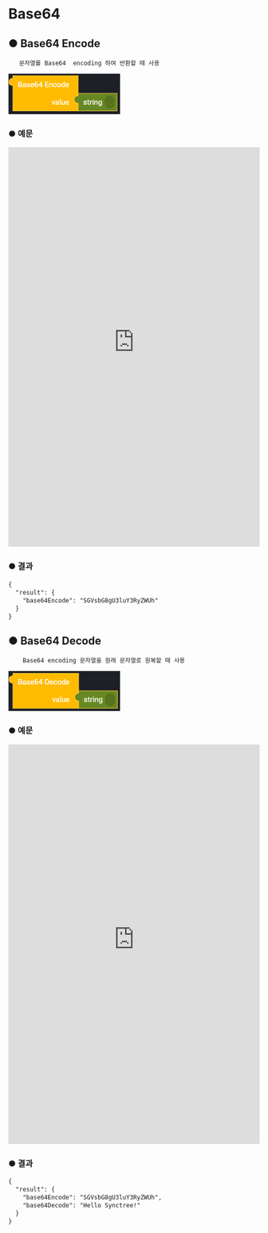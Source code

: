 # Base64

## ● Base64 Encode

       문자열를 Base64  encoding 하여 반환할 때 사용

![](../../img/assets/image%20%2859%29.png)

### ● 예문

<iframe
    src="https://d1sxhpvag16wqc.cloudfront.net/v3.1.0/base64/base64_encode"
    name="프레임 이름"
    width="100%"
    height="800px"
    allow=""
    style="border:0 none"
    sandbox="allow-scripts allow-same-origin">
  iframe를 지원하지 않는 브라우저인 경우 대체정보를 제공 
  ![](../../img/assets/image%20%28454%29.png)

  ![](../../img/assets/image%20%28381%29.png)
</iframe>

### ● 결과

```text
{
  "result": {
    "base64Encode": "SGVsbG8gU3luY3RyZWUh"
  }
}
```

## ● Base64 Decode

        Base64 encoding 문자열을 원래 문자열로 원복할 때 사용

![](../../img/assets/image%20%2855%29.png)

### ● 예문

<iframe
    src="https://d1sxhpvag16wqc.cloudfront.net/v3.1.0/base64/base64_decode"
    name="프레임 이름"
    width="100%"
    height="800px"
    allow=""
    style="border:0 none"
    sandbox="allow-scripts allow-same-origin">
  iframe를 지원하지 않는 브라우저인 경우 대체정보를 제공 
  ![](../../img/assets/image%20%28405%29.png)

  ![](../../img/assets/image%20%28447%29.png)
</iframe>

### ● 결과

```text
{
  "result": {
    "base64Encode": "SGVsbG8gU3luY3RyZWUh",
    "base64Decode": "Hello Synctree!"
  }
}
```
